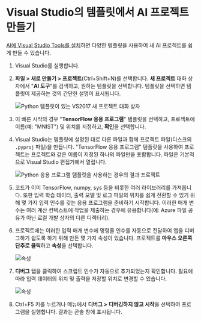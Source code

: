 ---
---
# <a name="create-an-ai-project-from-a-template-in-visual-studio"></a>Visual Studio의 템플릿에서 AI 프로젝트 만들기

[AI에 Visual Studio Tools를 설치](installation.md)하면 다양한 템플릿을 사용하여 새 AI 프로젝트를 쉽게 만들 수 있습니다.

1. Visual Studio를 실행합니다.

1. **파일 > 새로 만들기 > 프로젝트**(Ctrl+Shift+N)를 선택합니다. **새 프로젝트** 대화 상자에서 "**AI 도구**"를 검색하고, 원하는 템플릿을 선택합니다. 템플릿을 선택하면 템플릿이 제공하는 것의 간단한 설명이 표시됩니다. 

    ![Python 템플릿이 있는 VS2017 새 프로젝트 대화 상자](media\create-project\new-ai-project.png)

1. 이 빠른 시작의 경우 "**TensorFlow 응용 프로그램**" 템플릿을 선택하고, 프로젝트에 이름(예: "MNIST") 및 위치를 지정하고, **확인**을 선택합니다. 

1. Visual Studio는 템플릿에 설명된 대로 다른 파일과 함께 프로젝트 파일(디스크의 `.pyproj` 파일)을 만듭니다. "TensorFlow 응용 프로그램" 템플릿을 사용하여 프로젝트는 프로젝트와 같은 이름이 지정된 하나의 파일만을 포함합니다. 파일은 기본적으로 Visual Studio 편집기에서 열립니다.

    ![Python 응용 프로그램 템플릿을 사용하는 경우의 결과 프로젝트](media\create-project\new-tensorflowapp.png)

1. 코드가 이미 TensorFlow, numpy, sys 등을 비롯한 여러 라이브러리를 가져옵니다. 또한 입력 학습 데이터, 출력 모델 및 로그 파일의 위치를 쉽게 전환할 수 있기 위해 몇 가지 입력 인수를 갖는 응용 프로그램을 준비하기 시작합니다. 이러한 매개 변수는 여러 계산 컨텍스트에 작업을 제출하는 경우에 유용합니다(예: Azure 파일 공유가 아닌 로컬 개발 상자의 다른 디렉터리). 

1. 프로젝트에는 이러한 입력 매개 변수에 명령줄 인수를 자동으로 전달하여 앱을 디버그하기 쉽도록 하기 위해 만든 몇 가지 속성이 있습니다. 프로젝트를 **마우스 오른쪽 단추로 클릭**하고 **속성**을 선택합니다. 

    ![속성](media\create-project\project-properties.png)

1. **디버그** 탭을 클릭하여 스크립트 인수가 자동으로 추가되었는지 확인합니다. 필요에 따라 입력 데이터의 위치 및 출력을 저장할 위치로 변경할 수 있습니다.

    ![속성](media\create-project\/project-properties_1.png)

1. Ctrl+F5 키를 누르거나 메뉴에서 **디버그 > 디버깅하지 않고 시작**을 선택하여 프로그램을 실행합니다. 결과는 콘솔 창에 표시됩니다.
